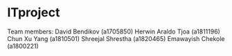 # ITproject

Team members:
David Bendikov (a1705850)
Herwin Araldo Tjoa (a1811196)
Chun Xu Yang (a1810501)
Shreejal Shrestha (a1820465)
Emawayish Chekole (a1800221)
